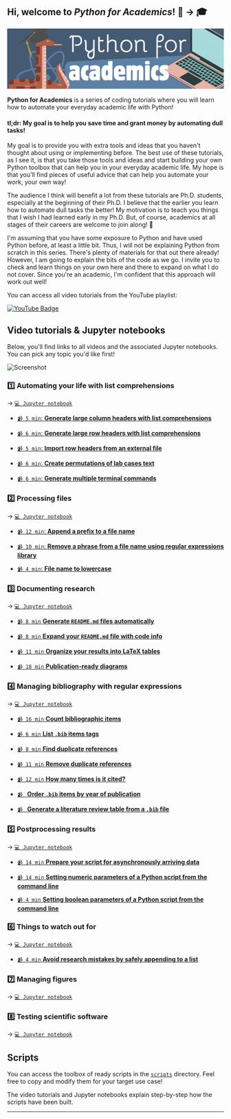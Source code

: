 ## Hi, welcome to *Python for Academics*! 🐍 → 🎓

![Screenshot](thumbnail/banner.png)

**Python for Academics** is a series of coding tutorials where you will learn how to automate your everyday academic life with Python!

#### tl;dr: My goal is to help you save time and grant money by automating dull tasks!

My goal is to provide you with extra tools and ideas that you haven't thought about using or implementing before. The best use of these tutorials, as I see it, is that you take those tools and ideas and start building your own Python toolbox that can help you in your everyday academic life. My hope is that you'll find pieces of useful advice that can help you automate your work, your own way!

The audience I think will benefit a lot from these tutorials are Ph.D. students, especially at the beginning of their Ph.D. I believe that the earlier you learn how to automate dull tasks the better! My motivation is to teach you things that I wish I had learned early in my Ph.D. But, of course, academics at all stages of their careers are welcome to join along! 🙂

I'm assuming that you have some exposure to Python and have used Python before, at least a little bit. Thus, I will not be explaining Python from scratch in this series. There's plenty of materials for that out there already! However, I am going to explain the bits of the code as we go. I invite you to check and learn things on your own here and there to expand on what I do not cover. Since you're an academic, I'm confident that this approach will work out well!

You can access all video tutorials from the YouTube playlist:

<a href="https://www.youtube.com/playlist?list=PL7gWbAt3_3KEuRQfwFeI_RH3EZr87nslf">
  <img src="https://img.shields.io/badge/youtube-firebrick?style=for-the-badge&logo=youtube&logoColor=white" alt="YouTube Badge"/>
</a>

## Video tutorials & Jupyter notebooks

Below, you'll find links to all videos and the associated Jupyter notebooks. You can pick any topic you'd like first!

![Screenshot](thumbnail/python-for-academics-videos-1-20.png)

### 1️⃣ Automating your life with list comprehensions

→ [`💻 Jupyter notebook`](tutorials/list-comprehensions.ipynb)

- [`📹 5 min`: **Generate large column headers with list comprehensions**](https://youtu.be/2EPNJytD3dU)

- [`📹 6 min`: **Generate large row headers with list comprehensions**](https://youtu.be/tXkwV-zyqB8)

- [`📹 5 min`: **Import row headers from an external file**](https://youtu.be/EuH22EUc31Y)

- [`📹 6 min`: **Create permutations of lab cases text**](https://youtu.be/OroWX2PTU4I)

- [`📹 6 min`: **Generate multiple terminal commands**](https://youtu.be/CvDWk56REW4)

### 2️⃣ Processing files

→ [`💻 Jupyter notebook`](tutorials/process-files.ipynb)

- [`📹 12 min`: **Append a prefix to a file name**](https://youtu.be/3Y2w_7N8CcI)

- [`📹 10 min`: **Remove a phrase from a file name using regular expressions library**](https://youtu.be/cTBpI1QQjLA)

- [`📹 4 min`: **File name to lowercase**](https://youtu.be/OAqH6gzgi6Y)

### 3️⃣ Documenting research

→ [`💻 Jupyter notebook`](tutorials/document-research.ipynb)

- [`📹 8 min` **Generate `README.md` files automatically**](https://youtu.be/KnbVBXsbyxg)

- [`📹 8 min` **Expand your `README.md` file with code info**](https://youtu.be/9jCQA3psQGI)

- [`📹 11 min` **Organize your results into LaTeX tables**](https://youtu.be/-kU4h05jlFA)

- [`📹 18 min` **Publication-ready diagrams**](https://youtu.be/7Zg6zMgpJuo)

### 4️⃣ Managing bibliography with regular expressions

→ [`💻 Jupyter notebook`](tutorials/manage-bibliography.ipynb)

- [`📹 16 min` **Count bibliographic items**](https://youtu.be/6S-o_TRQMn4)

- [`📹 6 min` **List `.bib` items tags**](https://youtu.be/KgqliCnm9ek)

- [`📹 8 min` **Find duplicate references**](https://youtu.be/OBfpPYhHVhs)

- [`📹 11 min` **Remove duplicate references**](https://youtu.be/JtSoU6dHtog)

- [`📹 12 min` **How many times is it cited?**](https://youtu.be/m4ouuO3HdIY)

- [`📹 ` **Order `.bib` items by year of publication**]( )

- [`📹 ` **Generate a literature review table from a `.bib` file**]( )

### 5️⃣ Postprocessing results

→ [`💻 Jupyter notebook`](tutorials/postprocess-results.ipynb)

- [`📹 14 min` **Prepare your script for asynchronously arriving data**](https://youtu.be/fUt7Eshf0lU)

- [`📹 14 min` **Setting numeric parameters of a Python script from the command line**](https://youtu.be/ONCv_ql2xpE)

- [`📹 4 min` **Setting boolean parameters of a Python script from the command line**](https://youtu.be/8gfFteE6jz0)

### 6️⃣ Things to watch out for

→ [`💻 Jupyter notebook`](tutorials/things-to-watch-out-for.ipynb)

- [`📹 4 min` **Avoid research mistakes by safely appending to a list**](https://youtu.be/kRFA_wwLE2E)

### 7️⃣ Managing figures

→ [`💻 Jupyter notebook`](tutorials/)

### 8️⃣ Testing scientific software

→ [`💻 Jupyter notebook`](tutorials/)

## Scripts

You can access the toolbox of ready scripts in the [`scripts`](scripts/) directory. Feel free to copy and modify them for your target use case!

The video tutorials and Jupyter notebooks explain step-by-step how the scripts have been built.

-----
